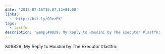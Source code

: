 ```yaml
---
date: '2012-07-16T15:07:13+01:00'
links:
  - 'http://bit.ly/OJezPX'
tags:
  - lastfm
description: '&amp;#9829; My Reply to Houdini by The Executor #lastfm: '
---
```

&amp;#9829; My Reply to Houdini by The Executor #lastfm: 
